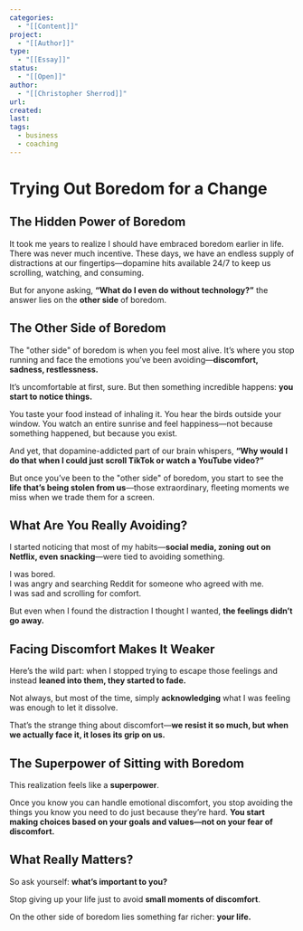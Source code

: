 ```yaml
---
categories:
  - "[[Content]]"
project:
  - "[[Author]]"
type:
  - "[[Essay]]"
status:
  - "[[Open]]"
author:
  - "[[Christopher Sherrod]]"
url: 
created:
last:
tags:
  - business
  - coaching
---
```

# **Trying Out Boredom for a Change**  

## **The Hidden Power of Boredom**  

It took me years to realize I should have embraced boredom earlier in life. There was never much incentive. These days, we have an endless supply of distractions at our fingertips—dopamine hits available 24/7 to keep us scrolling, watching, and consuming.  

But for anyone asking, **“What do I even do without technology?”** the answer lies on the **other side** of boredom.  

## **The Other Side of Boredom**  

The "other side" of boredom is when you feel most alive. It’s where you stop running and face the emotions you’ve been avoiding—**discomfort, sadness, restlessness.**  

It’s uncomfortable at first, sure. But then something incredible happens: **you start to notice things.**  

You taste your food instead of inhaling it. You hear the birds outside your window. You watch an entire sunrise and feel happiness—not because something happened, but because you exist.  

And yet, that dopamine-addicted part of our brain whispers, **“Why would I do that when I could just scroll TikTok or watch a YouTube video?”**  

But once you’ve been to the "other side" of boredom, you start to see the **life that’s being stolen from us**—those extraordinary, fleeting moments we miss when we trade them for a screen.  

## **What Are You Really Avoiding?**  

I started noticing that most of my habits—**social media, zoning out on Netflix, even snacking**—were tied to avoiding something.  

I was bored.  
I was angry and searching Reddit for someone who agreed with me.  
I was sad and scrolling for comfort.  

But even when I found the distraction I thought I wanted, **the feelings didn’t go away.**  

## **Facing Discomfort Makes It Weaker**  

Here’s the wild part: when I stopped trying to escape those feelings and instead **leaned into them, they started to fade.**  

Not always, but most of the time, simply **acknowledging** what I was feeling was enough to let it dissolve.  

That’s the strange thing about discomfort—**we resist it so much, but when we actually face it, it loses its grip on us.**  

## **The Superpower of Sitting with Boredom**  

This realization feels like a **superpower**.  

Once you know you can handle emotional discomfort, you stop avoiding the things you know you need to do just because they’re hard. **You start making choices based on your goals and values—not on your fear of discomfort.**  

## **What Really Matters?**  

So ask yourself: **what’s important to you?**  

Stop giving up your life just to avoid **small moments of discomfort**.  

On the other side of boredom lies something far richer: **your life.**
